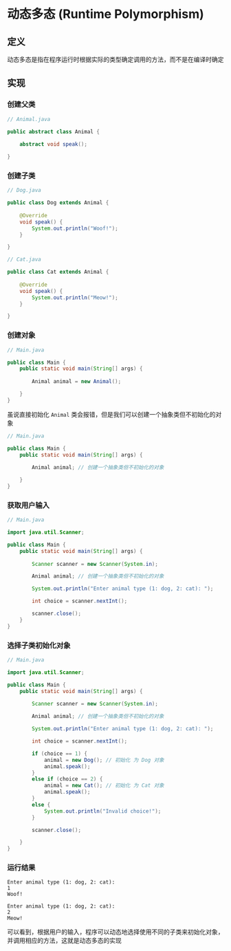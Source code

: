# 动态多态 (Runtime Polymorphism)

## 定义

动态多态是指在程序运行时根据实际的类型确定调用的方法，而不是在编译时确定

## 实现

### 创建父类

```java
// Animal.java

public abstract class Animal {
    
    abstract void speak();

}
```

### 创建子类

```java
// Dog.java

public class Dog extends Animal {
    
    @Override
    void speak() {
        System.out.println("Woof!");
    }

}
```

```java
// Cat.java

public class Cat extends Animal {
    
    @Override
    void speak() {
        System.out.println("Meow!");
    }

}
```

### 创建对象

```java
// Main.java

public class Main {
    public static void main(String[] args) {
        
        Animal animal = new Animal();

    }
}
```

虽说直接初始化 `Animal` 类会报错，但是我们可以创建一个抽象类但不初始化的对象

```java
// Main.java

public class Main {
    public static void main(String[] args) {
        
        Animal animal; // 创建一个抽象类但不初始化的对象

    }
}
```

### 获取用户输入

```java
// Main.java

import java.util.Scanner;

public class Main {
    public static void main(String[] args) {
        
        Scanner scanner = new Scanner(System.in);

        Animal animal; // 创建一个抽象类但不初始化的对象

        System.out.println("Enter animal type (1: dog, 2: cat): ");

        int choice = scanner.nextInt();

        scanner.close();
    }
}
```

### 选择子类初始化对象

```java
// Main.java

import java.util.Scanner;

public class Main {
    public static void main(String[] args) {
        
        Scanner scanner = new Scanner(System.in);

        Animal animal; // 创建一个抽象类但不初始化的对象

        System.out.println("Enter animal type (1: dog, 2: cat): ");

        int choice = scanner.nextInt();

        if (choice == 1) {
            animal = new Dog(); // 初始化 为 Dog 对象
            animal.speak();
        }
        else if (choice == 2) {
            animal = new Cat(); // 初始化 为 Cat 对象
            animal.speak();
        }
        else {
            System.out.println("Invalid choice!");
        }

        scanner.close();

    }
}
```

### 运行结果

```
Enter animal type (1: dog, 2: cat):
1
Woof!

Enter animal type (1: dog, 2: cat):
2
Meow!
```

可以看到，根据用户的输入，程序可以动态地选择使用不同的子类来初始化对象，并调用相应的方法，这就是动态多态的实现